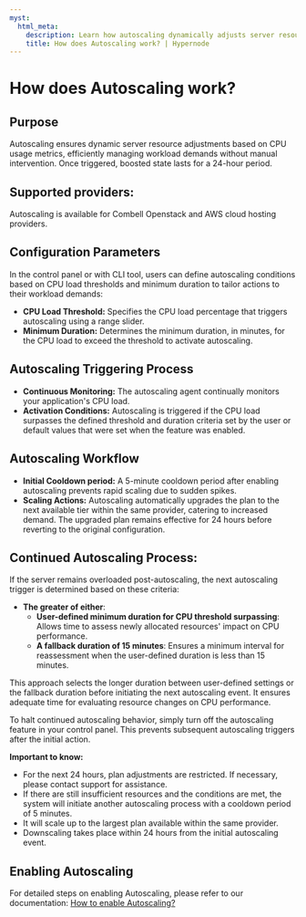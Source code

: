 ```yaml
---
myst:
  html_meta:
    description: Learn how autoscaling dynamically adjusts server resources based on CPU usage metrics, allowing efficient workload management without manual intervention. Configure thresholds, durations, and understand the workflow for seamless autoscaling on Hypernode.
    title: How does Autoscaling work? | Hypernode
---
```


# How does Autoscaling work?

## Purpose

Autoscaling ensures dynamic server resource adjustments based on CPU usage metrics, efficiently managing workload demands without manual intervention. Once triggered, boosted state lasts for a 24-hour period.

## Supported providers:

Autoscaling is available for Combell Openstack and AWS cloud hosting providers.

## Configuration Parameters

In the control panel or with CLI tool, users can define autoscaling conditions based on CPU load thresholds and minimum duration to tailor actions to their workload demands:
- **CPU Load Threshold:** Specifies the CPU load percentage that triggers autoscaling using a range slider.
- **Minimum Duration:** Determines the minimum duration, in minutes, for the CPU load to exceed the threshold to activate autoscaling.

## Autoscaling Triggering Process
- **Continuous Monitoring:** The autoscaling agent continually monitors your application's CPU load.
- **Activation Conditions:** Autoscaling is triggered if the CPU load surpasses the defined threshold and duration criteria set by the user or default values that were set when the feature was enabled.

## Autoscaling Workflow
- **Initial Cooldown period:** A 5-minute cooldown period after enabling autoscaling prevents rapid scaling due to sudden spikes.
- **Scaling Actions:** Autoscaling automatically upgrades the plan to the next available tier within the same provider, catering to increased demand. The upgraded plan remains effective for 24 hours before reverting to the original configuration.

## Continued Autoscaling Process:

If the server remains overloaded post-autoscaling, the next autoscaling trigger is determined based on these criteria:
- **The greater of either**:
  - **User-defined minimum duration for CPU threshold surpassing**: Allows time to assess newly allocated resources' impact on CPU performance.
  - **A fallback duration of 15 minutes**: Ensures a minimum interval for reassessment when the user-defined duration is less than 15 minutes.

This approach selects the longer duration between user-defined settings or the fallback duration before initiating the next autoscaling event. It ensures adequate time for evaluating resource changes on CPU performance.

To halt continued autoscaling behavior, simply turn off the autoscaling feature in your control panel. This prevents subsequent autoscaling triggers after the initial action.

**Important to know:**
- For the next 24 hours, plan adjustments are restricted. If necessary, please contact support for assistance.
- If there are still insufficient resources and the conditions are met, the system will initiate another autoscaling process with a cooldown period of 5 minutes.
- It will scale up to the largest plan available within the same provider.
- Downscaling takes place within 24 hours from the initial autoscaling event.

## Enabling Autoscaling

For detailed steps on enabling Autoscaling, please refer to our documentation: [How to enable Autoscaling?](how-to-enable-autoscaling.md)
